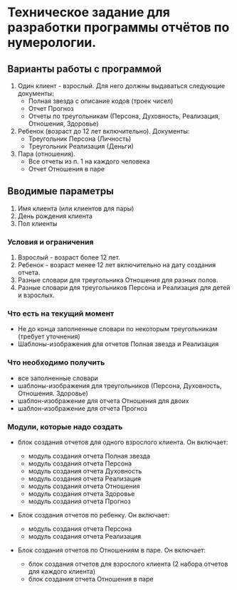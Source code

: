 # Техническое задание для разработки программы отчётов по нумерологии. 

## Варианты работы с программой
1.  Один клиент - взрослый. Для него должны выдаваться следующие документы:
	- Полная звезда с описание кодов (троек чисел)
	- Отчет Прогноз
	- Отчеты по треугольникам (Персона, Духовность, Реализация, Отношения, Здоровье)
2. Ребенок (возраст до 12 лет включительно). Документы:
	- Треугольник Персона (Личность)
	- Треугольник Реализация (Деньги)
3. Пара (отношения).
	- Все отчеты из п. 1 на каждого человека
	- Отчет Отношения в паре

## Вводимые параметры
1. Имя клиента (или клиентов для пары)
2. День рождения клиента
3. Пол клиенты

### Условия и ограничения
1. Взрослый - возраст более 12 лет.
2. Ребенок - возраст менее 12 лет включительно на дату создания отчета.
3. Разные словари для треугольника Отношения для разных полов.
4. Разные словари для треугольников Персона и Реализация для детей и взрослых.

### Что есть на текущий момент
- Не до конца заполненные словари по некоторым треугольникам (требует уточнения</font>)
- Шаблоны-изображения для отчетов Полная звезда и Реализация

### Что необходимо получить
- все заполненные словари
- шаблоны-изображения для треугольников (Персона, Духовность, Отношения. Здоровье)
- шаблон-изображение для отчета Отношения для двоих
- шаблон-изображение для отчета Прогноз

### Модули, которые надо создать
- блок создания отчетов для одного взрослого клиента. Он включает:
  - модуль создания отчета Полная звезда
  - модуль создания отчета Персона
  - модуль создания отчета Духовность
  - модуль создания отчета Реализация
  - модуль создания отчета Отношения
  - модуль создания отчета Здоровье
  - модуль создания отчета Прогноз

- Блок создания отчетов по ребенку. Он включает:
  - модуль создания отчета Персона
  - модуль создания отчета Реализация

- Блок создания отчетов по Отношениям в паре. Он включает:
  - блок создания отчетов для взрослого клиента (2 набора отчетов для каждого клиента)
  - блок создания отчета Отношения в паре

